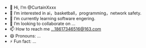 - 👋 Hi, I’m @CurtainXxxx
- 👀 I’m interested in ai，basketball，programming，network safety.
- 🌱 I’m currently learning software engering.
- 💞️ I’m looking to collaborate on ...
- 📫 How to reach me ...18617346516@163.com
- 😄 Pronouns: ...
- ⚡ Fun fact: ...

<!---
CurtainXxxx/CurtainXxxx is a ✨ special ✨ repository because its `README.md` (this file) appears on your GitHub profile.
You can click the Preview link to take a look at your changes.
--->
